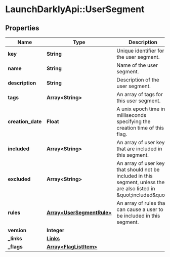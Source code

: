 # LaunchDarklyApi::UserSegment

## Properties
Name | Type | Description | Notes
------------ | ------------- | ------------- | -------------
**key** | **String** | Unique identifier for the user segment. | 
**name** | **String** | Name of the user segment. | 
**description** | **String** | Description of the user segment. | [optional] 
**tags** | **Array&lt;String&gt;** | An array of tags for this user segment. | [optional] 
**creation_date** | **Float** | A unix epoch time in milliseconds specifying the creation time of this flag. | 
**included** | **Array&lt;String&gt;** | An array of user keys that are included in this segment. | [optional] 
**excluded** | **Array&lt;String&gt;** | An array of user keys that should not be included in this segment, unless they are also listed in \&quot;included\&quot;. | [optional] 
**rules** | [**Array&lt;UserSegmentRule&gt;**](UserSegmentRule.md) | An array of rules that can cause a user to be included in this segment. | [optional] 
**version** | **Integer** |  | [optional] 
**_links** | [**Links**](Links.md) |  | [optional] 
**_flags** | [**Array&lt;FlagListItem&gt;**](FlagListItem.md) |  | [optional] 



